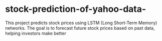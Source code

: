 # stock-prediction-of-yahoo-data-
This project predicts stock prices using LSTM (Long Short-Term Memory) networks. The goal is to forecast future stock prices based on past data, helping investors make better
